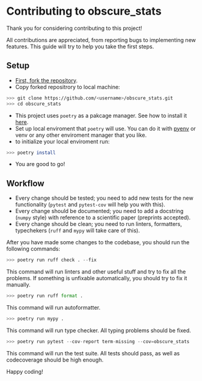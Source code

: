 # Contributing to obscure_stats

Thank you for considering contributing to this project!

All contributions are appreciated, from reporting bugs to implementing new features. This guide will try to help you take the first steps.

## Setup

- [First, fork the repository](https://docs.github.com/en/get-started/quickstart/fork-a-repo).
- Copy forked repositrory to local machine:
```bash
>>> git clone https://github.com/<username>/obscure_stats.git
>>> cd obscure_stats
```
- This project uses `poetry` as a pakcage manager. See how to install it [here](https://python-poetry.org/docs/#installation).
- Set up local enviroment that `poetry` will use. You can do it with [pyenv](https://github.com/pyenv/pyenv#installation) or venv or any other enviroment manager that you like.
- to initialize your local enviroment run:
```bash
>>> poetry install
```
- You are good to go!

## Workflow

- Every change should be tested; you need to add new tests for the new functionality (`pytest` and `pytest-cov` will help you with this).
- Every change should be documented; you need to add a docstring (`numpy` style) with reference to a scientific paper (preprints accepted).
- Every change should be clean; you need to run linters, formatters, typechekers (`ruff` and `mypy` will take care of this).

After you have made some changes to the codebase, you should run the following commands:
```python
>>> poetry run ruff check . --fix
```
This command will run linters and other useful stuff and try to fix all the problems. If something is unfixable automatically, you should try to fix it manually.

```python
>>> poetry run ruff format .
```
This command will run autoformatter.

```python
>>> poetry run mypy .
```
This command will run type checker. All typing problems should be fixed.

```python
>>> poetry run pytest --cov-report term-missing --cov=obscure_stats
```
This command will run the test suite. All tests should pass, as well as codecoverage should be high enough.


Happy coding!
